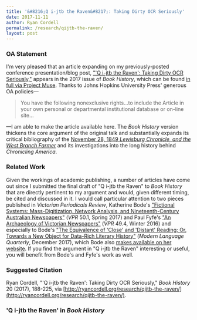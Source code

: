 ```yaml
---
title: '&#8216;Q i-jtb the Raven&#8217;: Taking Dirty OCR Seriously'
date: 2017-11-11
author: Ryan Cordell
permalink: /research/qijtb-the-raven/
layout: post
---
```


### OA Statement

I'm very pleased that an article expanding on my previously-posted conference presentation/blog post, ["'Q i-jtb the Raven': Taking Dirty OCR Seriously,"](http://ryancordell.org/research/qijtb-the-raven-mla/) appears in the 2017 issue of *Book History*, which can be found [in full via Project Muse](http://muse.jhu.edu/issue/37341). Thanks to Johns Hopkins University Press' generous OA policies—

> You have the following nonexclusive rights...to include the Article in your own personal or departmental institutional database or on-line site...

—I am able to make the article available here. The *Book History* version thickens the core argument of the original talk and substantially expands its critical bibliography of the [November 28, 1849 *Lewisburg Chronicle, and the West Branch Farmer*](http://ryancordell.org/research/qijtb-the-raven/chroniclingamerica.loc.gov/lccn/sn85055199/1849-11-28/ed-1/seq-1/) and its investigations into the long history behind *Chronicling America*.

### Related Work

Given the workings of academic publishing, a number of articles have come out since I submitted the final draft of "Q i-jtb the Raven" to *Book History* that are directly pertinent to my argument and would, given different timing, be cited and discussed in it. I would call particular attention to two pieces published in *Victorian Periodicals Review*, Katherine Bode's ["Fictional Systems: Mass-Digitization, Network Analysis, and Nineteenth-Century Australian Newspapers"](https://muse.jhu.edu/article/652588) (*VPR* 50.1, Spring 2017) and Paul Fyfe's ["An Archaeology of Victorian Newspapers"](https://muse-jhu-edu.ezproxy.neu.edu/article/644183) (*VPR* 49.4, Winter 2016) and especially to Bode's ["The Equivalence of 'Close' and 'Distant' Reading; Or, Towards a New Object for Data-Rich Literary History"](http://mlq.dukejournals.org/content/78/1/77.abstract) (*Modern Language Quarterly*, December 2017), which Bode also [makes available on her website](https://katherinebode.files.wordpress.com/2014/07/equivalence1.pdf). If you find the argument in "Q i-jtb the Raven" interesting or useful, you will benefit from Bode's and Fyfe's work as well.

### Suggested Citation

Ryan Cordell, "'Q i-jtb the Raven': Taking Dirty OCR Seriously," *Book History* 20 (2017), 188-225, via [http://ryancordell.org/research/qijtb-the-raven/](http://ryancordell.org/research/qijtb-the-raven/).

### 'Q i-jtb the Raven' in *Book History*

<object width="100%" height="1000px" data="/documents/2017-BookHistory-QitjbTheRaven.pdf"></object>
